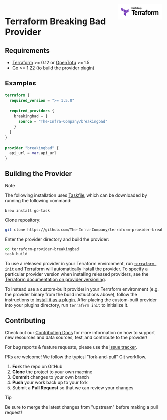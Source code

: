 <a href="https://terraform.io">
  <picture>
    <source media="(prefers-color-scheme: dark)" srcset=".github/terraform_logo_dark.svg">
    <source media="(prefers-color-scheme: light)" srcset=".github/terraform_logo_light.svg">
    <img src=".github/terraform_logo_light.svg" alt="Terraform logo" title="Terraform" align="right" height="50">
  </picture>
</a>

# Terraform Breaking Bad Provider

## Requirements

- [Terraform](https://www.terraform.io/downloads.html) >= 0.12 or [OpenTofu](https://opentofu.org/) >= 1.5
- [Go](https://golang.org/doc/install) >= 1.22 (to build the provider plugin)


## Examples

```terraform
terraform {
  required_version = ">= 1.5.0"

  required_providers {
    breakingbad = {
      source = "The-Infra-Company/breakingbad"
    }
  }
}

provider "breakingbad" {
  api_url = var.api_url
}
```

## Building the Provider

> [!NOTE]
> The following installation uses [Taskfile](https://taskfile.dev/), which can be downloaded by running the following command:
>
> `brew install go-task`

Clone repository:

```sh
git clone https://github.com/The-Infra-Company/terraform-provider-breakingbad.git
```

Enter the provider directory and build the provider:

```sh
cd terraform-provider-breakingbad
task build
```

To use a released provider in your Terraform environment, run [`terraform init`](https://www.terraform.io/docs/commands/init.html) and Terraform will automatically install the provider. To specify a particular provider version when installing released providers, see the [Terraform documentation on provider versioning](https://www.terraform.io/docs/configuration/providers.html#version-provider-versions).

To instead use a custom-built provider in your Terraform environment (e.g. the provider binary from the build instructions above), follow the instructions to [install it as a plugin.](https://www.terraform.io/docs/plugins/basics.html#installing-plugins) After placing the custom-built provider into your plugins directory, run `terraform init` to initialize it.

## Contributing

Check out our [Contributing Docs](./CONTRIBUTING.md) for more information on how to support new resources and data sources, test, and contribute to the provider!

For bug reports & feature requests, please use the [issue tracker](https://github.com/The-Infra-Company/terraform-provider-breakingbad/issues).

PRs are welcome! We follow the typical "fork-and-pull" Git workflow.
 1. **Fork** the repo on GitHub
 2. **Clone** the project to your own machine
 3. **Commit** changes to your own branch
 4. **Push** your work back up to your fork
 5. Submit a **Pull Request** so that we can review your changes

> [!TIP]
> Be sure to merge the latest changes from "upstream" before making a pull request!


